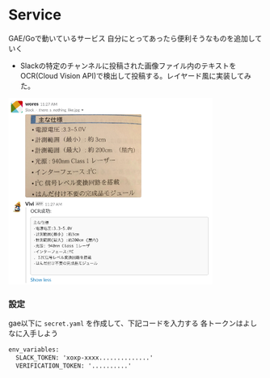 # Service
GAE/Goで動いているサービス
自分にとってあったら便利そうなものを追加していく

- Slackの特定のチャンネルに投稿された画像ファイル内のテキストをOCR(Cloud Vision API)で検出して投稿する。レイヤード風に実装してみた。

<img src="sample.png" width=80%>

### 設定

gae以下に `secret.yaml` を作成して、下記コードを入力する
各トークンはよしなに入手しよう
```
env_variables:
  SLACK_TOKEN: 'xoxp-xxxx..............'
  VERIFICATION_TOKEN: '..........'
```
